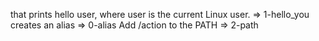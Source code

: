 that prints hello user, where user is the current Linux user. => 1-hello_you
creates an alias => 0-alias
Add /action to the PATH => 2-path

